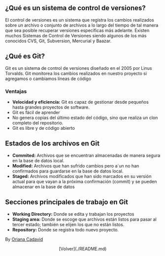 ## ¿Qué es un sistema de control de versiones?

El control de versiones es un sistema que registra los cambios realizados sobre un archivo o conjunto de archivos a lo largo del tiempo de tal manera que sea posible recuperar versiones específicas más adelante. Existen muchos Sistemas de Control de Versiones siendo algunos de los más conocidos CVS, Git, Subversion, Mercurial y Baazar.

## ¿Qué es Git?

Git es un sistema de control de versiones diseñado en el 2005 por Linus Torvalds. Git monitorea los cambios realizados en nuestro proyecto si agregamos o cambiamos líneas de código

### Ventajas

* __Velocidad y eficiencia:__ Git es capaz de gestionar desde pequeños hasta
grandes proyectos de software.
* Git es fácil de aprender
* No genera copias del último estado del código, sino que realiza un clon completo del repositorio.
* Git es libre y de código abierto

## Estados de los archivos en Git

* __Commited:__ Archivos que se encuentran almacenadas de manera segura en la base de datos local.
* __Modified:__ Archivos que han sufrido cambios pero a´un no han confirmados para guardarse en la base de datos local.
* __Staged:__ Archivos modificados que han sido marcados en su versión actual para que vayan a la próxima confirmación (commit) y se pueden almacenar en la base de datos

## Secciones principales de trabajo en Git
* __Working Directory:__ Donde se edita y trabajan los proyectos
* __Staging area:__ Donde se escoge que archivos están listos para pasar al tercer estado; también se elijen los que no están listos.
* __Repository:__ Donde se registra todo nuevo proyecto.


By [Oriana Cadavid](https://github.com/OrianaCadavid)

<p style="text-align: center;">
[Volver](./README.md)
</p>